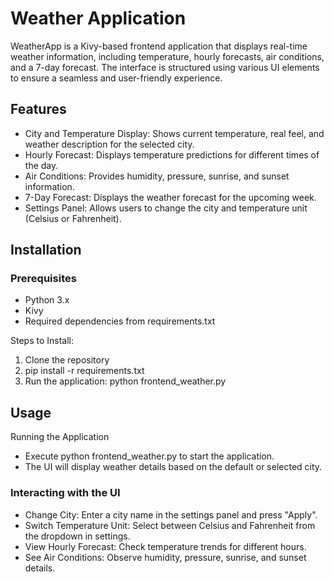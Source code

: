 # Weather Application
WeatherApp is a Kivy-based frontend application that displays real-time weather information, including temperature, hourly forecasts, air conditions, and a 7-day forecast. The interface is structured using various UI elements to ensure a seamless and user-friendly experience.

## Features
- City and Temperature Display: Shows current temperature, real feel, and weather description for the selected city.
- Hourly Forecast: Displays temperature predictions for different times of the day.
- Air Conditions: Provides humidity, pressure, sunrise, and sunset information.
- 7-Day Forecast: Displays the weather forecast for the upcoming week.
- Settings Panel: Allows users to change the city and temperature unit (Celsius or Fahrenheit).

## Installation
### Prerequisites
- Python 3.x
- Kivy
- Required dependencies from requirements.txt
  
Steps to Install:
1. Clone the repository
2. pip install -r requirements.txt
3. Run the application: python frontend_weather.py

## Usage
Running the Application
- Execute python frontend_weather.py to start the application.
- The UI will display weather details based on the default or selected city.
### Interacting with the UI
- Change City: Enter a city name in the settings panel and press "Apply".
- Switch Temperature Unit: Select between Celsius and Fahrenheit from the dropdown in settings.
- View Hourly Forecast: Check temperature trends for different hours.
- See Air Conditions: Observe humidity, pressure, sunrise, and sunset details.

